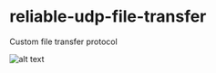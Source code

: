 # reliable-udp-file-transfer
Custom file transfer protocol

![alt text](https://github.com/hpzk/reliable-udp-file-transfer/tree/main/img/1.png)
